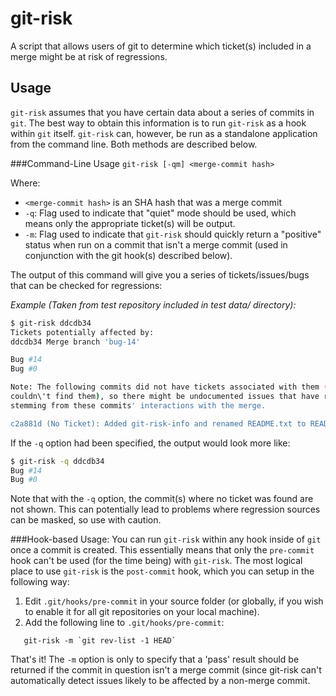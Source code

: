 git-risk
=====================

A script that allows users of git to determine which ticket(s) included in a merge might be at risk of regressions.

Usage
---------------------
`git-risk` assumes that you have certain data about a series of commits in
`git`. The best way to obtain this information is to run `git-risk` as a hook
within `git` itself. `git-risk` can, however, be run as a standalone application
from the command line. Both methods are described below.

###Command-Line Usage
`git-risk [-qm] <merge-commit hash>`

Where:
* `<merge-commit hash>` is an SHA hash that was a merge commit
* `-q`: Flag used to indicate that "quiet" mode should be used, which means only
        the appropriate ticket(s) will be output.
* `-m`: Flag used to indicate that `git-risk` should quickly return a "positive"
        status when run on a commit that isn't a merge commit (used in conjunction
        with the git hook(s) described below).

The output of this command will give you a series of tickets/issues/bugs that
can be checked for regressions:

_Example (Taken from test repository included in test data/ directory):_
```bash
$ git-risk ddcdb34
Tickets potentially affected by:
ddcdb34 Merge branch 'bug-14'

Bug #14
Bug #0

Note: The following commits did not have tickets associated with them (or git-risk
couldn\'t find them), so there might be undocumented issues that have regression(s)
stemming from these commits' interactions with the merge.

c2a881d (No Ticket): Added git-risk-info and renamed README.txt to README.md.
```

If the `-q` option had been specified, the output would look more like:
```bash
$ git-risk -q ddcdb34
Bug #14
Bug #0
```

Note that with the `-q` option, the commit(s) where no ticket was found are not
shown. This can potentially lead to problems where regression sources can be
masked, so use with caution.

###Hook-based Usage:
You can run `git-risk` within any hook inside of `git` once a commit is created.
This essentially means that only the `pre-commit` hook can't be used (for the
time being) with `git-risk`. The most logical place to use `git-risk` is the
`post-commit` hook, which you can setup in the following way:

1. Edit `.git/hooks/pre-commit` in your source folder (or globally, if you wish
   to enable it for all git repositories on your local machine).
2. Add the following line to `.git/hooks/pre-commit`:
```
   git-risk -m `git rev-list -1 HEAD`
```

That's it! The `-m` option is only to specify that a 'pass' result should be
returned if the commit in question isn't a merge commit (since git-risk can't
automatically detect issues likely to be affected by a non-merge commit.
